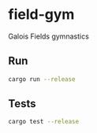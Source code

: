 # field-gym
Galois Fields gymnastics

## Run
```bash
cargo run --release
```

## Tests
```bash
cargo test --release
```